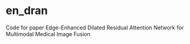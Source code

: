 # en_dran
Code for paper Edge-Enhanced Dilated Residual Attention Network for Multimodal Medical Image Fusion
